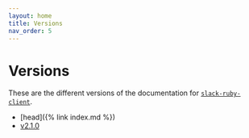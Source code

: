 ```yaml
---
layout: home
title: Versions
nav_order: 5
---
```


# Versions

These are the different versions of the documentation for [`slack-ruby-client`](https://github.com/slack-ruby/slack-ruby-client/tags).

- [head]({% link index.md %})
- [v2.1.0](/slack-ruby-client/version/v2.1.0/)
